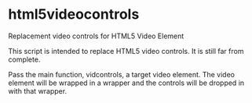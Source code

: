 html5videocontrols
==================

Replacement video controls for HTML5 Video Element

This script is intended to replace HTML5 video controls. It is still far from complete.

Pass the main function, vidcontrols, a target video element. The video element will be wrapped
in a wrapper and the controls will be dropped in with that wrapper.
